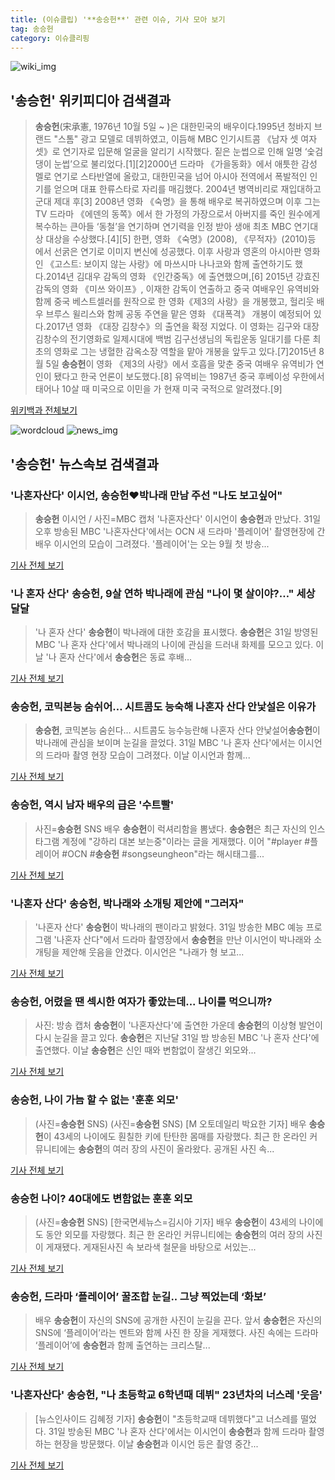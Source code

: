 ```yaml
---
title: (이슈클립) '**송승헌**' 관련 이슈, 기사 모아 보기
tag: 송승헌
category: 이슈클리핑
---
```

![wiki_img](https://user-images.githubusercontent.com/42597476/44503234-41136a80-a6d0-11e8-9071-6fc6418eafe4.png)
## **'**송승헌**'** 위키피디아 검색결과
>**송승헌**(宋承憲, 1976년 10월 5일 ~ )은 대한민국의 배우이다.1995년 청바지 브랜드 "스톰" 광고 모델로 데뷔하였고, 이듬해 MBC 인기시트콤 《남자 셋 여자 셋》로 연기자로 입문해 얼굴을 알리기 시작했다. 짙은 눈썹으로 인해 일명 ‘숯검댕이 눈썹’으로 불리었다.[1][2]2000년 드라마 《가을동화》에서 애틋한 감성 멜로 연기로 스타반열에 올랐고, 대한민국을 넘어 아시아 전역에서 폭발적인 인기를 얻으며 대표 한류스타로 자리를 매김했다. 2004년 병역비리로 재입대하고 군대 제대 후[3] 2008년 영화 《숙명》을 통해 배우로 복귀하였으며 이후 그는 TV 드라마 《에덴의 동쪽》에서 한 가정의 가장으로서 아버지를 죽인 원수에게 복수하는 큰아들 ‘동철’을 연기하며 연기력을 인정 받아 생애 최초 MBC 연기대상 대상을 수상했다.[4][5] 한편, 영화 《숙명》(2008), 《무적자》(2010)등 에서 선굵은 연기로 이미지 변신에 성공했다. 이후 사랑과 영혼의 아시아판 영화인 《고스트: 보이지 않는 사랑》에 마쓰시마 나나코와 함께 출연하기도 했다.2014년 김대우 감독의 영화 《인간중독》에 출연했으며,[6] 2015년 강효진 감독의 영화 《미쓰 와이프》, 이재한 감독이 연출하고 중국 여배우인 유역비와 함께 중국 베스트셀러를 원작으로 한 영화《제3의 사랑》을 개봉했고, 헐리웃 배우 브루스 윌리스와 함께 공동 주연을 맡은 영화 《대폭격》 개봉이 예정되어 있다.2017년 영화 《대장 김창수》의 출연을 확정 지었다. 이 영화는 김구와 대장 김창수의 전기영화로 일제시대에 백범 김구선생님의 독립운동 일대기를 다룬 최초의 영화로 그는 냉혈한 감옥소장 역할을 맡아 개봉을 앞두고 있다.[7]2015년 8월 5일 **송승헌**이 영화 《제3의 사랑》에서 호흡을 맞춘 중국 여배우 유역비가 연인이 됐다고 한국 언론이 보도했다.[8] 유역비는 1987년 중국 후베이성 우한에서 태어나 10살 때 미국으로 이민을 가 현재 미국 국적으로 알려졌다.[9]

<a href="https://ko.wikipedia.org/wiki/송승헌" target="_blank">위키백과 전체보기</a>

![wordcloud](https://s3.ap-northeast-2.amazonaws.com/lyrics101-wordcloud/2018-09-01-1535748028.png)
![news_img](https://user-images.githubusercontent.com/42597476/44507050-1206f400-a6e4-11e8-8d98-7ffbfebb353f.png)
## **'**송승헌**'** 뉴스속보 검색결과
### '나혼자산다' 이시언, **송승헌**♥박나래 만남 주선 "나도 보고싶어"

>**송승헌** 이시언 / 사진=MBC 캡처 '나혼자산다' 이시언이 **송승헌**과 만났다. 31일 오후 방송된 MBC '나혼자산다'에서는 OCN 새 드라마 '플레이어' 촬영현장에 간 배우 이시언의 모습이 그려졌다. '플레이어'는 오는 9월 첫 방송...

<a href="http://sports.hankooki.com/lpage/entv/201809/sp20180901000301136660.htm" target="_blank">기사 전체 보기</a>

### '나 혼자 산다' **송승헌**, 9살 연하 박나래에 관심 "나이 몇 살이야?…" 세상 달달

>'나 혼자 산다' **송승헌**이 박나래에 대한 호감을 표시했다. **송승헌**은 31일 방영된 MBC '나 혼자 산다'에서 박나래의 나이에 관심을 드러내 화제를 모으고 있다. 이날 '나 혼자 산다'에서 **송승헌**은 동료 후배...

<a href="http://www.ilyosisa.co.kr/news/articleView.html?idxno=151410" target="_blank">기사 전체 보기</a>

### **송승헌**, 코믹본능 숨쉬어… 시트콤도 능숙해 나혼자 산다 안낯설은 이유가

>**송승헌**, 코믹본능 숨쉰다… 시트콤도 능수능란해 나혼자 산다 안낯설어**송승헌**이 박나래에 관심을 보이며 눈길을 끌었다. 31일 MBC '나 혼자 산다'에서는 이시언의 드라마 촬영 현장 모습이 그려졌다. 이날 이시언과 함께...

<a href="http://www.kihoilbo.co.kr/?mod=news&act=articleView&idxno=766784" target="_blank">기사 전체 보기</a>

### **송승헌**, 역시 남자 배우의 급은 '수트빨'

>사진=**송승헌** SNS 배우 **송승헌**이 럭셔리함을 뽐냈다. **송승헌**은 최근 자신의 인스타그램 계정에 "강하리 대본 보는중"이라는 글을 게재했다. 이어 "#player #플레이어 #OCN #**송승헌** #songseungheon"라는 해시태그를...

<a href="http://www.nextdaily.co.kr/news/article.html?id=20180901800006" target="_blank">기사 전체 보기</a>

### '나혼자 산다' **송승헌**, 박나래와 소개팅 제안에 "그러자"

>'나혼자 산다' **송승헌**이 박나래의 팬이라고 밝혔다. 31일 방송한 MBC 예능 프로그램 '나혼자 산다"에서 드라마 촬영장에서 **송승헌**을 만난 이시언이 박나래와 소개팅을 제안해 웃음을 안겼다. 이시언은 "나래가 형 보고...

<a href="http://news1.kr/articles/?3414501" target="_blank">기사 전체 보기</a>

### **송승헌**, 어렸을 땐 섹시한 여자가 좋았는데... 나이를 먹으니까?

>사진: 방송 캡처 **송승헌**이 '나혼자산다'에 출연한 가운데 **송승헌**의 이상형 발언이 다시 눈길을 끌고 있다. **송승헌**은 지난달 31일 밤 방송된 MBC '나 혼자 산다'에 출연했다. 이날 **송승헌**은 신인 때와 변함없이 잘생긴 외모와...

<a href="http://www.gukjenews.com/news/articleView.html?idxno=984081" target="_blank">기사 전체 보기</a>

### **송승헌**, 나이 가늠 할 수 없는 '훈훈 외모'

>(사진=**송승헌** SNS) (사진=**송승헌** SNS) [M 오토데일리 박요한 기자] 배우 **송승헌**이 43세의 나이에도 훤칠한 키에 탄탄한 몸매를 자랑했다. 최근 한 온라인 커뮤니티에는 **송승헌**의 여러 장의 사진이 올라왔다. 공개된 사진 속...

<a href="http://www.autodaily.co.kr/news/articleView.html?idxno=404652" target="_blank">기사 전체 보기</a>

### **송승헌** 나이? 40대에도 변함없는 훈훈 외모

>(사진=**송승헌** SNS) [한국면세뉴스=김시아 기자] 배우 **송승헌**이 43세의 나이에도 동안 외모를 자랑했다. 최근 한 온라인 커뮤니티에는 **송승헌**의 여러 장의 사진이 게재됐다. 게재된사진 속 보라색 철문을 바탕으로 서있는...

<a href="http://kdfnews.com/news/view.php?idx=32024" target="_blank">기사 전체 보기</a>

### **송승헌**, 드라마 ‘플레이어’ 꿀조합 눈길.. 그냥 찍었는데 ‘화보’

>배우 **송승헌**이 자신의 SNS에 공개한 사진이 눈길을 끈다. 앞서 **송승헌**은 자신의 SNS에 ‘플레이어’라는 멘트와 함께 사진 한 장을 게재했다. 사진 속에는 드라마 ‘플레이어’에 **송승헌**과 함께 출연하는 크리스탈...

<a href="http://www.kookje.co.kr/news2011/asp/newsbody.asp?code=0500&key=20180901.99099000011" target="_blank">기사 전체 보기</a>

### '나혼자산다' **송승헌**, "나 초등학교 6학년때 데뷔" 23년차의 너스레 '웃음'

>[뉴스인사이드 김혜정 기자] **송승헌**이 "초등학교때 데뷔했다"고 너스레를 떨었다. 31일 방송된 MBC '나 혼자 산다'에서는 이시언이 **송승헌**과 함께 드라마 촬영하는 현장을 방문했다. 이날 **송승헌**과 이시언 등은 촬영 중간...

<a href="http://www.starseoultv.com/news/articleView.html?idxno=505913" target="_blank">기사 전체 보기</a>


